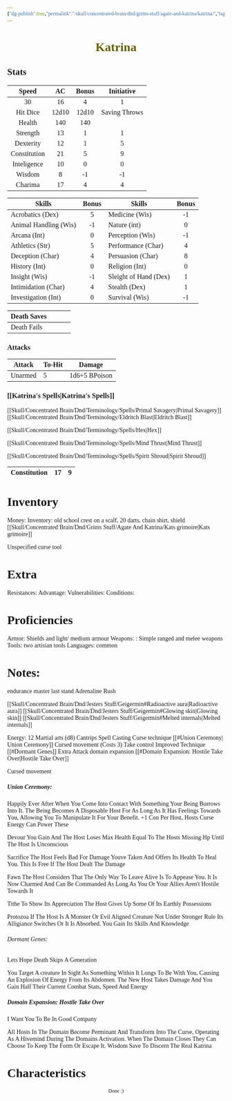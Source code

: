 ```yaml
---
{"dg-publish":true,"permalink":"/skull/concentrated-brain/dnd/grims-stuff/agate-and-katrina/katrina/","tags":["Tagless"],"noteIcon":""}
---
```


<style id="Force_Custom_Fonts" type="text/css">@font-face{font-style:normal;font-family:"Merriweather";src:local("Merriweather")}@font-face{font-style:bolder;font-family:"Merriweather";src:local("Merriweather")}@font-face{font-style:normal;font-family:"Merriweather";src:local("Merriweather");unicode-range:U+0-FF,U+2E80-9FFF,U+F900-FAFF,U+FE30-FE4F,U+20000-2FA1F}@font-face{font-style:bolder;font-family:"Merriweather";src:local("Merriweather");unicode-range:U+0-FF,U+2E80-9FFF,U+F900-FAFF,U+FE30-FE4F,U+20000-2FA1F}@font-face{font-style:normal;font-family:"Merriweather";src:local("Merriweather");unicode-range:U+0-FF}@font-face{font-style:bolder;font-family:"Merriweather";src:local("Merriweather");unicode-range:U+0-FF}:not(pre):not(code):not(textarea):not(tt):not(kbd):not(samp):not(var){font-family:"Merriweather"!important}pre,code,textarea,tt,kbd,samp,var{font-family:monospace!important}pre *,code *,textarea *,tt *,kbd *,samp *,var *{font-family:monospace!important}</style>


# <center><span style="color:#666000">Katrina</span></center>






## Stats

|    Speed     |  AC   | Bonus |  Initiative   |
| :----------: | :---: | :---: | :-----------: |
|      30      |  16   |   4   |       1       |
|   Hit Dice   | 12d10 | 12d10 | Saving Throws |
|    Health    |  140  |  140  |               |
|   Strength   |  13   |   1   |       1       |
|  Dexterity   |  12   |   1   |       5       |
| Constitution |  21   |   5   |       9       |
| Inteligence  |  10   |   0   |       0       |
|    Wisdom    |   8   |  -1   |      -1       |
|   Charima    |  17   |   4   |       4       |

| Skills                | Bonus | Skills                | Bonus |
| --------------------- | :---: | --------------------- | :---: |
| Acrobatics (Dex)      |   5    | Medicine (Wis)        |   -1    |
| Animal Handling (Wis) |     -1  | Nature (int)          |   0    |
| Arcana (Int)          |      0 | Perception (Wis)      |      -1 |
| Athletics (Str)       |    5   | Performance (Char)    |    4   |
| Deception (Char)      |     4  | Persuasion (Char)     |     8  |
| History (Int)         |    0   | Religion (Int)        | 0      |
| Insight (Wis)         |     -1  | Sleight of Hand (Dex) |  1     |
| Intimidation (Char)   |     4  | Stealth (Dex)         | 1      |
| Investigation (Int)   |     0 | Survival (Wis)        |    -1  |

| Death Saves  |     |     |     |
| ------------ | --- | --- | --- |
| Death Fails |     |     |     |
### Attacks

| Attack  | To-Hit | Damage            |
| ------- | ------ | ----------------- |
| Unarmed | 5      | 1d6+5 BPoison |

### [[Katrina's Spells\|Katrina's Spells]]
[[Skull/Concentrated Brain/Dnd/Terminology/Spells/Primal Savagery\|Primal Savagery]]
[[Skull/Concentrated Brain/Dnd/Terminology/Eldritch Blast\|Eldritch Blast]]

[[Skull/Concentrated Brain/Dnd/Terminology/Spells/Hex\|Hex]]

[[Skull/Concentrated Brain/Dnd/Terminology/Spells/Mind Thrust\|Mind Thrust]]

[[Skull/Concentrated Brain/Dnd/Terminology/Spells/Spirit Shroud\|Spirit Shroud]]

| Constitution |  17   |   9  |
| ------------ | --- | --- |

# Inventory

Money: 
Inventory: old school crest on a scalf, 20 darts, chain shirt, shield [[Skull/Concentrated Brain/Dnd/Grims Stuff/Agate And Katrina/Kats grimoire\|Kats grimoire]]

Unspecified curse tool
# Extra
Resistances: 
Advantage: 
Vulnerabilities: 
Conditions: 
  

# Proficiencies
		
Armor:  Shields and light/ medium armour
Weapons: : Simple ranged and melee weapons
Tools:  two artisian tools 
Languages: common

# Notes: 
endurance master
last stand
Adrenaline Rush

[[Skull/Concentrated Brain/Dnd/Jesters Stuff/Geigermin#Radioactive aura\|Radioactive aura]] 
[[Skull/Concentrated Brain/Dnd/Jesters Stuff/Geigermin#Glowing skin\|Glowing skin]]
[[Skull/Concentrated Brain/Dnd/Jesters Stuff/Geigermin#Melted internals\|Melted internals]]

Energy: 12
Martial arts (d8)
Cantrips
Spell Casting
Curse technique
	[[#Union Ceremony| Union Ceremony]]
Cursed movement (Costs 3)
Take control
Improved Technique
	[[#Dormant Genes]]
Extra Attack
domain expansion
	[[#Domain Expansion: Hostile Take Over|Hostile Take Over]]

Cursed movement

##### Union Ceremony: 
Happily Ever After
When You Come Into Contact With Something Your Being Burrows Into It. The Being Becomes A Disposable Host For As Long As It Has Feelings Towards You, Allowing You To Manipulate It For Your Benefit. +1 Con Per Host, Hosts Curse Energy Can Power These

Devour
You Gain And The Host Loses Max Health Equal To The Hosts Missing Hp Until The Host Is Unconscious 

Sacrifice
The Host Feels Bad For Damage Youve Taken And Offers Its Health To Heal You. This Is Free If The Host Dealt The Damage 

Fawn
The Host Considers That The Only Way To Leave Alive Is To Appease You. It Is Now Charmed And Can Be Commanded As Long As You Or Your Allies Aren't Hostile Towards It

Tithe
To Show Its Appreciation The Host Gives Up Some Of Its Earthly Possessions

Protozoa
If The Host Is A Monster Or Evil Aligned Creature Not Under Stronger Rule Its Alligiance Switches Or It Is Absorbed. You Gain Its Skills And Knowledge

###### Dormant Genes: 
Lets Hope Death Skips A Generation 

You Target A creature In Sight As Something Within It Longs To Be With You, Causing An Explosion Of Energy From Its Abdomen. The New Host Takes Damage And You Gain Half Their Current Combat Stats, Speed And Energy

##### Domain Expansion: Hostile Take Over
I Want You To Be In Good Company 

All Hosts In The Domain Become Perminant And Transform Into The Curse, Operating As A Hivemind During The Domains Activation. When The Domain Closes They Can Choose To Keep The Form Or Escape It. Wisdom Save To Discern The Real Katrina




# Characteristics 










<center><sub>Done :)</sub></center>